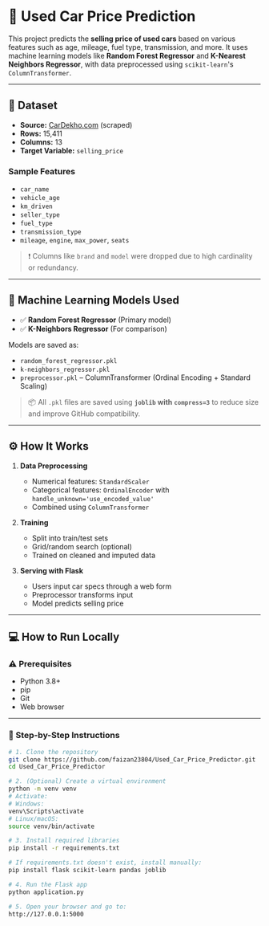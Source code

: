 # 🚗 Used Car Price Prediction

This project predicts the **selling price of used cars** based on various features such as age, mileage, fuel type, transmission, and more. It uses machine learning models like **Random Forest Regressor** and **K-Nearest Neighbors Regressor**, with data preprocessed using `scikit-learn`'s `ColumnTransformer`.

---

## 📁 Dataset

- **Source:** [CarDekho.com](https://www.cardekho.com/) (scraped)
- **Rows:** 15,411  
- **Columns:** 13  
- **Target Variable:** `selling_price`

### Sample Features

- `car_name`  
- `vehicle_age`  
- `km_driven`  
- `seller_type`  
- `fuel_type`  
- `transmission_type`  
- `mileage`, `engine`, `max_power`, `seats`

> ❗ Columns like `brand` and `model` were dropped due to high cardinality or redundancy.

---

## 🧠 Machine Learning Models Used

- ✅ **Random Forest Regressor** (Primary model)
- ✅ **K-Neighbors Regressor** (For comparison)

Models are saved as:

- `random_forest_regressor.pkl`
- `k-neighbors_regressor.pkl`
- `preprocessor.pkl` – ColumnTransformer (Ordinal Encoding + Standard Scaling)

> 📦 All `.pkl` files are saved using **`joblib` with `compress=3`** to reduce size and improve GitHub compatibility.

---

## ⚙️ How It Works

1. **Data Preprocessing**
   - Numerical features: `StandardScaler`
   - Categorical features: `OrdinalEncoder` with `handle_unknown='use_encoded_value'`
   - Combined using `ColumnTransformer`

2. **Training**
   - Split into train/test sets
   - Grid/random search (optional)
   - Trained on cleaned and imputed data

3. **Serving with Flask**
   - Users input car specs through a web form
   - Preprocessor transforms input
   - Model predicts selling price

---

## 💻 How to Run Locally

### ⚠️ Prerequisites

- Python 3.8+
- pip
- Git
- Web browser

---

### 🔧 Step-by-Step Instructions

```bash
# 1. Clone the repository
git clone https://github.com/faizan23804/Used_Car_Price_Predictor.git
cd Used_Car_Price_Predictor

# 2. (Optional) Create a virtual environment
python -m venv venv
# Activate:
# Windows:
venv\Scripts\activate
# Linux/macOS:
source venv/bin/activate

# 3. Install required libraries
pip install -r requirements.txt

# If requirements.txt doesn't exist, install manually:
pip install flask scikit-learn pandas joblib

# 4. Run the Flask app
python application.py

# 5. Open your browser and go to:
http://127.0.0.1:5000
